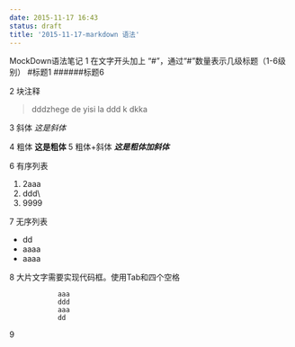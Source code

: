 ```yaml
---
date: 2015-11-17 16:43
status: draft
title: '2015-11-17-markdown 语法'
---
```


MockDown语法笔记
1 在文字开头加上 “#”，通过“#”数量表示几级标题（1-6级别）
#标题1
######标题6

2 块注释
>dddzhege de yisi la 
>ddd k
>dkka 

3 斜体
*这是斜体*

4 粗体
**这是粗体**
5 粗体+斜体
***这是粗体加斜体***

6 有序列表
1. 2aaa
2.   ddd\
3. 9999

7 无序列表
* dd 
* aaaa
* aaaa

8 大片文字需要实现代码框。使用Tab和四个空格 

                aaa
                ddd
                aaa
                dd
                            
9                             